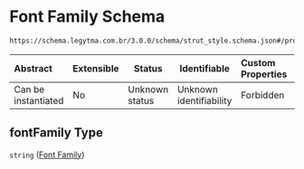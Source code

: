 # Font Family Schema

```txt
https://schema.legytma.com.br/3.0.0/schema/strut_style.schema.json#/properties/fontFamily
```




| Abstract            | Extensible | Status         | Identifiable            | Custom Properties | Additional Properties | Access Restrictions | Defined In                                                                            |
| :------------------ | ---------- | -------------- | ----------------------- | :---------------- | --------------------- | ------------------- | ------------------------------------------------------------------------------------- |
| Can be instantiated | No         | Unknown status | Unknown identifiability | Forbidden         | Allowed               | none                | [strut_style.schema.json\*](../schema/strut_style.schema.json) |

## fontFamily Type

`string` ([Font Family](strut_style-properties-font-family.md))
